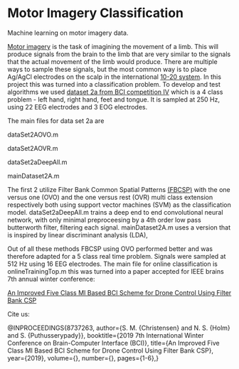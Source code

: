 # Motor Imagery Classification
Machine learning on motor imagery data.

[Motor imagery][1] is the task of imagining the movement of a limb. This will produce signals from the brain to the limb that are very similar to the signals that the actual movement of the limb would produce. There are multiple ways to sample these signals, but the most common way is to place Ag/AgCl electrodes on the scalp in the international [10-20 system][2]. In this project this was turned into a classification problem.
To develop and test algorithms we used [dataset 2a from BCI competition IV][3] which is a 4 class problem - left hand, right hand, feet and tongue. It is sampled at 250 Hz, using 22 EEG electrodes and 3 EOG electrodes.   

The main files for data set 2a are 

dataSet2AOVO.m

dataSet2AOVR.m

dataSet2aDeepAll.m

mainDataset2A.m

The first 2 utilize Filter Bank Common Spatial Patterns [(FBCSP)][4] with the one versus one (OVO) and the one versus rest (OVR) multi class extension respectively both using support vector machines (SVM) as the classification model. dataSet2aDeepAll.m trains a deep end to end convolutional neural network, with only minimal preproceesing by a 4th order low pass butterworth filter, filtering each signal. 
mainDataset2A.m uses a version that is inspired by linear discriminant analysis (LDA), 

Out of all these methods FBCSP using OVO performed better and was therefore adapted for a 5 class real time problem. Signals were sampled at 512 Hz using 16 EEG electrodes. The main file for online classification is onlineTrainingTop.m this was turned into a paper accepted for IEEE brains 7th annual winter conference:

[An Improved Five Class MI Based BCI Scheme for Drone Control Using Filter Bank CSP][5]


Cite us:

@INPROCEEDINGS{8737263,
  author={S. M. {Christensen} and N. S. {Holm} and S. {Puthusserypady}},
  booktitle={2019 7th International Winter Conference on Brain-Computer Interface (BCI)}, 
  title={An Improved Five Class MI Based BCI Scheme for Drone Control Using Filter Bank CSP}, 
  year={2019},
  volume={},
  number={},
  pages={1-6},}

[1]: https://en.wikipedia.org/wiki/Motor_imagery
[2]: https://en.wikipedia.org/wiki/10%E2%80%9320_system_(EEG)
[3]: https://github.com/bregydoc/bcidatasetIV2a
[4]: https://ieeexplore.ieee.org/document/4634130
[5]: https://ieeexplore.ieee.org/abstract/document/8737263/metrics#metrics
